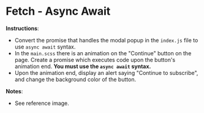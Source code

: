 # Fetch - Async Await

**Instructions**:
* Convert the promise that handles the modal popup in the `index.js` file to use `async await` syntax. 
* In the `main.scss` there is an animation on the "Continue" button on the page. Create a promise which executes code upon the button's animation end. **You must use the `async await` syntax.** 
* Upon the animation end, display an alert saying "Continue to subscribe", and change the background color of the button. 

**Notes**: 
* See reference image. 